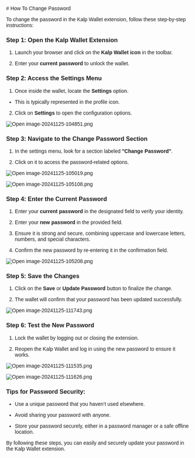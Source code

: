 <style>  body { font-family: "Source Sans 3", sans-serif!important; }</style>
<link href="https://fonts.googleapis.com/css2?family=Source+Sans+3:ital,wght@0,200..900;1,200..900&display=swap" rel="stylesheet">    
<link rel="stylesheet" href="https://fonts.googleapis.com/icon?family=Material+Icons">
# How To Change Password

To change the password in the Kalp Wallet extension, follow these step-by-step instructions:

### **Step 1: Open the Kalp Wallet Extension**

1.  Launch your browser and click on the **Kalp Wallet icon** in the toolbar.
    
2.  Enter your **current password** to unlock the wallet.
    

### **Step 2: Access the Settings Menu**

1.  Once inside the wallet, locate the **Settings** option.
    

-   This is typically represented in the profile icon.
    

2.  Click on **Settings** to open the configuration options.
    

![Open image-20241125-104851.png](https://docs-images-kalp-studio.s3.ap-south-1.amazonaws.com/Extension+Images/How+to+change+password/I1.png)


### **Step 3: Navigate to the Change Password Section**

1.  In the settings menu, look for a section labeled **"Change Password"**.
    
2.  Click on it to access the password-related options.
    

![Open image-20241125-105019.png](https://docs-images-kalp-studio.s3.ap-south-1.amazonaws.com/Extension+Images/How+to+change+password/I2.png)


![Open image-20241125-105108.png](https://docs-images-kalp-studio.s3.ap-south-1.amazonaws.com/Extension+Images/How+to+change+password/I3.png)


### **Step 4: Enter the Current Password**

1.  Enter your **current password** in the designated field to verify your identity.
    
2.  Enter your **new password** in the provided field.
    
3.  Ensure it is strong and secure, combining uppercase and lowercase letters, numbers, and special characters.
    
4.  Confirm the new password by re-entering it in the confirmation field.
    

![Open image-20241125-105208.png](https://docs-images-kalp-studio.s3.ap-south-1.amazonaws.com/Extension+Images/How+to+change+password/I4.png)

### **Step 5: Save the Changes**

1.  Click on the **Save** or **Update Password** button to finalize the change.
    
2.  The wallet will confirm that your password has been updated successfully.
    

![Open image-20241125-111743.png](https://docs-images-kalp-studio.s3.ap-south-1.amazonaws.com/Extension+Images/How+to+change+password/I5.png)


### **Step 6: Test the New Password**

1.  Lock the wallet by logging out or closing the extension.
    
2.  Reopen the Kalp Wallet and log in using the new password to ensure it works.
    

![Open image-20241125-111535.png](https://docs-images-kalp-studio.s3.ap-south-1.amazonaws.com/Extension+Images/How+to+change+password/I6.png)


![Open image-20241125-111626.png](https://docs-images-kalp-studio.s3.ap-south-1.amazonaws.com/Extension+Images/How+to+change+password/I7.png)


### **Tips for Password Security:**

-   Use a unique password that you haven’t used elsewhere.
    
-   Avoid sharing your password with anyone.
    
-   Store your password securely, either in a password manager or a safe offline location.
    

By following these steps, you can easily and securely update your password in the Kalp Wallet extension.